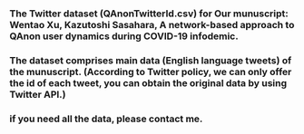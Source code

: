 ### The Twitter dataset (QAnonTwitterId.csv) for Our munuscript: Wentao Xu, Kazutoshi Sasahara, A network-based approach to QAnon user dynamics during COVID-19 infodemic.
### The dataset comprises main data (English language tweets) of the munuscript. (According to Twitter policy, we can only offer the id of each tweet, you can obtain the original data by using Twitter API.)
### if you need all the data, please contact me.
